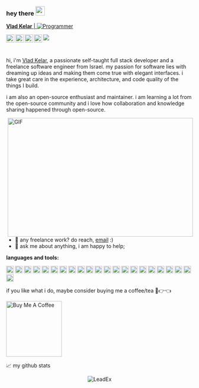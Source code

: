 
### hey there <img src="https://media.giphy.com/media/hvRJCLFzcasrR4ia7z/giphy.gif" width="25px">
<a href="https://www.linkedin.com/in/LeadEx/">
  
  
 **Vlad Kelar** | <img src="https://img.shields.io/badge/LeadEx-Programmer-blue" alt="Programmer" >
  
  <img align="left" alt="Vlad's Instagram" width="22px" src="https://raw.githubusercontent.com/hussainweb/hussainweb/main/icons/instagram.png" />
</a>
<a href="https://www.linkedin.com/in/LeadEx/">
  <img align="left" alt="Vlad's Discord" width="22px" src="https://raw.githubusercontent.com/peterthehan/peterthehan/master/assets/discord.svg" />
</a>
<a href="https://www.linkedin.com/in/LeadEx/">
  <img align="left" alt="Vlad's | Twitter" width="22px" src="https://raw.githubusercontent.com/peterthehan/peterthehan/master/assets/twitter.svg" />
</a>
<a href="https://www.linkedin.com/in/LeadEx/">
  <img align="left" alt="Vlad's LinkedIN" width="22px" src="https://raw.githubusercontent.com/peterthehan/peterthehan/master/assets/linkedin.svg" />
</a>

![](https://visitor-badge.glitch.me/badge?page_id=LeadEx13)

<br />

hi, i'm [Vlad Kelar](https://vk-codes.com), a passionate self-taught full stack developer and a freelance software engineer from Israel. my passion for software lies with dreaming up ideas and making them come true with elegant interfaces. i take great care in the experience, architecture, and code quality of the things I build.

i am also an open-source enthusiast and maintainer. i am learning a lot from the open-source community and i love how collaboration and knowledge sharing happened through open-source.


  <img align="right" alt="GIF" src="https://github.com/abhisheknaiidu/abhisheknaiidu/blob/master/code.gif?raw=true" width="500" height="320" />
  
- 💼 any freelance work? do reach, [email](mailto:angerag3@gmail.com) :)
- 💬 ask me about anything, i am happy to help;

**languages and tools:**  

<code><img height="20" src="https://vk-codes.com/assests/images/icons/IntelliJ.png"></code>
<code><img height="20" src="https://vk-codes.com/assests/images/icons/android.png"></code>
<code><img height="20" src="https://vk-codes.com/assests/images/icons/c.png"></code>
<code><img height="20" src="https://vk-codes.com/assests/images/icons/clion.png"></code>
<code><img height="20" src="https://vk-codes.com/assests/images/icons/cpp.png"></code>
<code><img height="20" src="https://vk-codes.com/assests/images/icons/csh.png"></code>
<code><img height="20" src="https://vk-codes.com/assests/images/icons/datagrip.png"></code>
<code><img height="20" src="https://vk-codes.com/assests/images/icons/eclipse.png"></code>
<code><img height="20" src="https://vk-codes.com/assests/images/icons/git.png"></code>
<code><img height="20" src="https://vk-codes.com/assests/images/icons/html.png"></code>
<code><img height="20" src="https://vk-codes.com/assests/images/icons/java.png"></code>
<code><img height="20" src="https://vk-codes.com/assests/images/icons/js.png"></code>
<code><img height="20" src="https://vk-codes.com/assests/images/icons/linux.png"></code>
<code><img height="20" src="https://vk-codes.com/assests/images/icons/pycharm.png"></code>
<code><img height="20" src="https://vk-codes.com/assests/images/icons/python.png"></code>
<code><img height="20" src="https://vk-codes.com/assests/images/icons/webstorm.png"></code>
<code><img height="20" src="https://vk-codes.com/assests/images/icons/rider.png"></code>
<code><img height="20" src="https://vk-codes.com/assests/images/icons/server.png"></code>
<code><img height="20" src="https://vk-codes.com/assests/images/icons/sql.png"></code>
<code><img height="20" src="https://vk-codes.com/assests/images/icons/ue.png"></code>
<code><img height="20" src="https://vk-codes.com/assests/images/icons/unity.png"></code>
<code><img height="20" src="https://vk-codes.com/assests/images/icons/visual.png"></code>


if you like what i do, maybe consider buying me a coffee/tea 🥺👉👈

<a href="https://www.buymeacoffee.com/LeadEx" target="_blank"><img src="https://cdn.buymeacoffee.com/buttons/v2/default-red.png" alt="Buy Me A Coffee" width="150" ></a>



📈 my github stats

<p align="center"> <img src="https://github-readme-stats.vercel.app/api?username=LeadEx13&show_icons=true&theme=gotham" alt="LeadEx" />




